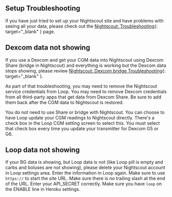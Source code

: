 ## Setup Troubleshooting

If you have just tried to set up your Nightscout site and have problems with seeing all your data, please check out the [Nightscout: Troubleshooting](https://nightscout.github.io/troubleshoot/troubleshoot){: target="_blank" }  page.

## Dexcom data not showing

If you use a Dexcom and get your CGM data into Nightscout using Dexcom Share (bridge in Nightscout) and everything is working but the Dexcom data stops showing, please review [Nightscout: Dexcom bridge Troubleshooting](https://nightscout.github.io/troubleshoot/dexcom_bridge/){: target="_blank" }.

As part of that troubleshooting, you may need to remove the Nightscout service credentials from Loop. You may need to remove Dexcom credentials from all third-party apps that get data from Dexcom Share. Be sure to add them back after the CGM data to Nightscout is restored.

You do not need to use Share or bridge with Nightscout. You can choose to have Loop update your CGM readings to Nightscout directly. There's a check box in the Loop CGM setting screen to select this. You must select that check box every time you update your transmitter for Dexcom G5 or G6.

## Loop data not showing

If your BG data is showing, but Loop data is not (like Loop pill is empty and carbs and boluses are not showing), please delete your Nightscout account in Loop settings area. Enter the information in Loop again. Make sure to use `https://` to start the site URL. Make sure there is no trailing slash at the end of the URL. Enter your API_SECRET correctly. Make sure you have `loop` on the ENABLE line in Heroku settings.
